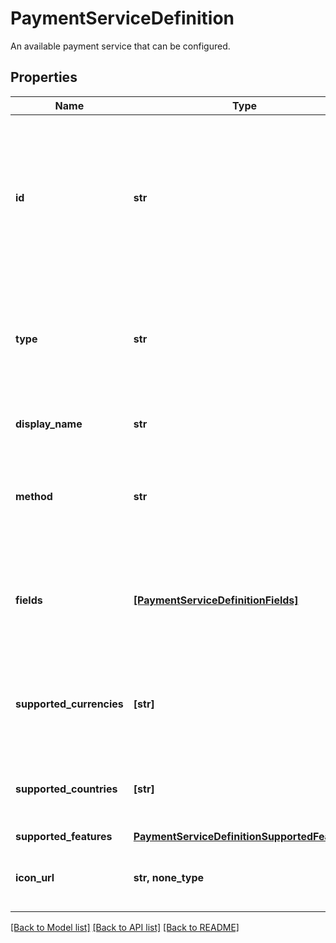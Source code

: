 # PaymentServiceDefinition

An available payment service that can be configured.

## Properties
Name | Type | Description | Notes
------------ | ------------- | ------------- | -------------
**id** | **str** | The ID of the payment service. This is the underlying provider followed by a dash followed by the payment method ID. | [optional] 
**type** | **str** | &#x60;payment-service-definition&#x60;. | [optional]  if omitted the server will use the default value of "payment-service-definition"
**display_name** | **str** | The display name of this service. | [optional] 
**method** | **str** | The ID of the payment method that this services handles. | [optional] 
**fields** | [**[PaymentServiceDefinitionFields]**](PaymentServiceDefinitionFields.md) | A list of fields that need to be submitted when activating the payment. service. | [optional] 
**supported_currencies** | **[str]** | A list of three-letter ISO currency codes that this service supports. | [optional] 
**supported_countries** | **[str]** | A list of two-letter ISO country codes that this service supports. | [optional] 
**supported_features** | [**PaymentServiceDefinitionSupportedFeatures**](PaymentServiceDefinitionSupportedFeatures.md) |  | [optional] 
**icon_url** | **str, none_type** | An icon to display for the payment service. | [optional] 

[[Back to Model list]](../README.md#documentation-for-models) [[Back to API list]](../README.md#documentation-for-api-endpoints) [[Back to README]](../README.md)


